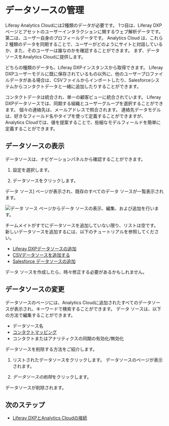 # データソースの管理

Liferay Analytics Cloudには2種類のデータが必要です。 1つ目は、Liferay DXPページとアセットのユーザーインタラクションに関するウェブ解析データです。 第二は、ユーザー自身のプロフィールデータです。 Analytics Cloud は、これら 2 種類のデータを同期することで、ユーザーがどのようにサイトと対話しているか、また、そのユーザーは誰なのかを確認することができます。 まず、データソースをAnalytics Cloudに提供します。

どちらの種類のデータも、Liferay DXPインスタンスから取得できます。 Liferay DXPユーザーモデルに既に保存されているもの以外に、他のユーザープロファイルデータがある場合は、CSVファイルからインポートしたり、Salesforceシステムからコンタクトデータと一緒に追加したりすることができます。

コンタクトデータは統合され、単一の顧客ビューに統合されています。 Liferay DXPデータソースでは、同期する組織とユーザーグループを選択することができます。 個々の連絡先は、メールアドレスで照合されます。 連絡先データモデルは、好きなフィールド名やタイプを使って定義することができますが、Analytics Cloudでは、値を提案することで、些細なモデルフィールドを簡単に定義することができます。

## データソースの表示

データソースは、ナビゲーションパネルから確認することができます。

1.  設定を選択します。

2.  データソースをクリックします。

データ ソース] ページが表示され、既存のすべてのデータ ソースが一覧表示されます。

![データ ソース ページからデータ ソースの表示、編集、および追加を行います。](./images/01.png)

チームメイトがすでにデータソースを追加していない限り、リストは空です。 新しいデータソースを追加するには、以下のチュートリアルを参照してください。

-   [Liferay DXPデータソースの追加](./connecting-liferay-dxp-to-analytics-cloud.md)
-   [CSVデータソースを追加する](../../people/individuals/adding-a-csv-data-source.md)
-   [Salesforce データソースの追加](../../people/individuals/adding-a-salesforce-data-source.md)

データ ソースを作成したら、時々修正する必要があるかもしれません。

## データソースの変更

データソースのページには、Analytics Cloudに追加されたすべてのデータソースが表示され、キーワードで検索することができます。 データ ソースは、以下の方法で編集することができます。

-   データソース名
-   [コンタクトマッピング](../../people/individuals/mapping-contact-data.md)
-   コンタクトまたはアナリティクスの同期の有効化/無効化

データソースを削除する方法をご紹介します。

1.  リストされたデータソースをクリックします。 データソースのページが表示されます。

2.  *データソースの削除*をクリックします。

データソースが削除されます。

## 次のステップ

-   [Liferay DXPとAnalytics Cloudの接続](./connecting-liferay-dxp-to-analytics-cloud.md)
